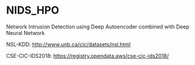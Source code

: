 # NIDS_HPO

Network Intrusion Detection using Deep Autoencoder combined with Deep Neural Network


NSL-KDD: http://www.unb.ca/cic/datasets/nsl.html

CSE-CIC-IDS2018: https://registry.opendata.aws/cse-cic-ids2018/
